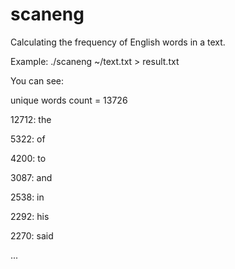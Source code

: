 # scaneng


Calculating the frequency of English words in a text.

Example: 
 ./scaneng ~/text.txt > result.txt
 
 
You can see:

unique words count = 13726

12712:
    the
	
5322:
    of
	
4200:
    to	
	
3087:
    and	
	
2538:
    in	
	
2292:
    his	
	
2270:
    said	
	
...	
	
